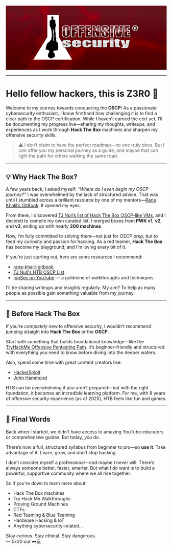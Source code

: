![](offensivesecurity.png)

---
# Hello fellow hackers, this is Z3R0 👾

Welcome to my journey towards conquering the **OSCP**! As a passionate cybersecurity enthusiast, I know firsthand how challenging it is to find a clear path to the OSCP certification. While I haven’t earned the cert yet, I’ll be documenting my progress live—sharing my thoughts, writeups, and experiences as I work through **Hack The Box** machines and sharpen my offensive security skills.

> ⚠️ I don’t claim to have the perfect roadmap—no one truly does. But I _can_ offer you my personal journey as a guide, and maybe that can light the path for others walking the same road.

---
## 💡 Why Hack The Box?

A few years back, I asked myself: _“Where do I even begin my OSCP journey?”_ I was overwhelmed by the lack of structured advice. That was until I stumbled across a brilliant resource by one of my mentors—[Rana Khalil’s GitBook](https://rana-khalil.gitbook.io/hack-the-box-oscp-preparation). It opened my eyes.

From there, I discovered [TJ Null’s list of Hack The Box OSCP-like VMs](https://docs.google.com/spreadsheets/u/1/d/1dwSMIAPIam0PuRBkCiDI88pU3yzrqqHkDtBngUHNCw8/htmlview#), and I decided to compile my own curated list. I merged boxes from **PWK v1**, **v2**, and **v3**, ending up with nearly **200 machines**.

Now, I’m fully committed to solving them—not just for OSCP prep, but to feed my curiosity and passion for hacking. As a red teamer, **Hack The Box** has become my playground, and I’m loving every bit of it.

If you’re just starting out, here are some resources I recommend:

- [rana-khalil-gitbook](https://rana-khalil.gitbook.io/hack-the-box-oscp-preparation)
- [TJ Null's HTB OSCP List](https://docs.google.com/spreadsheets/u/1/d/1dwSMIAPIam0PuRBkCiDI88pU3yzrqqHkDtBngUHNCw8/htmlview#)
- [IppSec on YouTube](https://www.youtube.com/@ippsec) — a goldmine of walkthroughs and techniques

I’ll be sharing writeups and insights regularly. My aim? To help as many people as possible gain something valuable from my journey.

---
## 🚀 Before Hack The Box

If you’re _completely new_ to offensive security, I wouldn’t recommend jumping straight into **Hack The Box** or the **OSCP**.

Start with something that builds foundational knowledge—like the [TryHackMe Offensive Pentesting Path](https://tryhackme.com/path/outline/pentesting). It’s beginner-friendly and structured with everything you need to know before diving into the deeper waters.

Also, spend some time with great content creators like:

- [HackerSploit](https://www.youtube.com/@HackerSploit)
- [John Hammond](https://www.youtube.com/@_JohnHammond)

HTB can be overwhelming if you aren’t prepared—but with the right foundation, it becomes an incredible learning platform. For me, with 8 years of offensive security experience (as of 2025), HTB feels like fun and games.

---
## 🧠 Final Words

Back when I started, we didn’t have access to amazing YouTube educators or comprehensive guides. But today, _you_ do.

There’s now a full, structured syllabus from beginner to pro—so **use it**. Take advantage of it. Learn, grow, and don’t stop hacking.

I don’t consider myself a professional—and maybe I never will. There’s always someone better, faster, smarter. But what I _do_ want is to build a powerful, supportive community where we all rise together.

So if you're down to learn more about:

- Hack The Box machines
- Try Hack Me Walkthroughs
- Proving Ground Machines
- CTFs
- Red Teaming & Blue Teaming
- Hardware Hacking & IoT
- Anything cybersecurity-related...


Stay curious. Stay ethical. Stay dangerous.  
— _0x30 out_ 🕶️💻